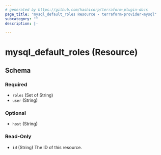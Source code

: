 ```yaml
---
# generated by https://github.com/hashicorp/terraform-plugin-docs
page_title: "mysql_default_roles Resource - terraform-provider-mysql"
subcategory: ""
description: |-
  
---
```


# mysql_default_roles (Resource)





<!-- schema generated by tfplugindocs -->
## Schema

### Required

- `roles` (Set of String)
- `user` (String)

### Optional

- `host` (String)

### Read-Only

- `id` (String) The ID of this resource.

